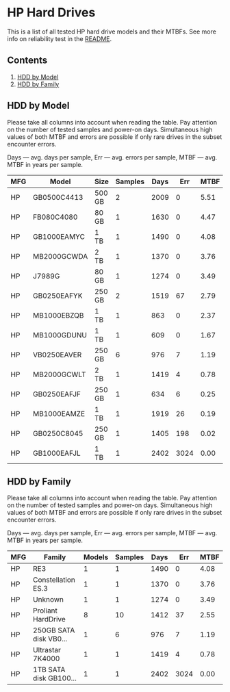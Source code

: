 HP Hard Drives
==============

This is a list of all tested HP hard drive models and their MTBFs. See more
info on reliability test in the [README](https://github.com/linuxhw/SMART).

Contents
--------

1. [ HDD by Model  ](#hdd-by-model)
2. [ HDD by Family ](#hdd-by-family)

HDD by Model
------------

Please take all columns into account when reading the table. Pay attention on the
number of tested samples and power-on days. Simultaneous high values of both MTBF
and errors are possible if only rare drives in the subset encounter errors.

Days   — avg. days per sample,
Err    — avg. errors per sample,
MTBF   — avg. MTBF in years per sample.

| MFG       | Model              | Size   | Samples | Days  | Err   | MTBF   |
|-----------|--------------------|--------|---------|-------|-------|--------|
| HP        | GB0500C4413        | 500 GB | 2       | 2009  | 0     | 5.51   |
| HP        | FB080C4080         | 80 GB  | 1       | 1630  | 0     | 4.47   |
| HP        | GB1000EAMYC        | 1 TB   | 1       | 1490  | 0     | 4.08   |
| HP        | MB2000GCWDA        | 2 TB   | 1       | 1370  | 0     | 3.76   |
| HP        | J7989G             | 80 GB  | 1       | 1274  | 0     | 3.49   |
| HP        | GB0250EAFYK        | 250 GB | 2       | 1519  | 67    | 2.79   |
| HP        | MB1000EBZQB        | 1 TB   | 1       | 863   | 0     | 2.37   |
| HP        | MB1000GDUNU        | 1 TB   | 1       | 609   | 0     | 1.67   |
| HP        | VB0250EAVER        | 250 GB | 6       | 976   | 7     | 1.19   |
| HP        | MB2000GCWLT        | 2 TB   | 1       | 1419  | 4     | 0.78   |
| HP        | GB0250EAFJF        | 250 GB | 1       | 634   | 6     | 0.25   |
| HP        | MB1000EAMZE        | 1 TB   | 1       | 1919  | 26    | 0.19   |
| HP        | GB0250C8045        | 250 GB | 1       | 1405  | 198   | 0.02   |
| HP        | GB1000EAFJL        | 1 TB   | 1       | 2402  | 3024  | 0.00   |

HDD by Family
-------------

Please take all columns into account when reading the table. Pay attention on the
number of tested samples and power-on days. Simultaneous high values of both MTBF
and errors are possible if only rare drives in the subset encounter errors.

Days   — avg. days per sample,
Err    — avg. errors per sample,
MTBF   — avg. MTBF in years per sample.

| MFG       | Family                 | Models | Samples | Days  | Err   | MTBF   |
|-----------|------------------------|--------|---------|-------|-------|--------|
| HP        | RE3                    | 1      | 1       | 1490  | 0     | 4.08   |
| HP        | Constellation ES.3     | 1      | 1       | 1370  | 0     | 3.76   |
| HP        | Unknown                | 1      | 1       | 1274  | 0     | 3.49   |
| HP        | Proliant HardDrive     | 8      | 10      | 1412  | 37    | 2.55   |
| HP        | 250GB SATA disk VB0... | 1      | 6       | 976   | 7     | 1.19   |
| HP        | Ultrastar 7K4000       | 1      | 1       | 1419  | 4     | 0.78   |
| HP        | 1TB SATA disk GB100... | 1      | 1       | 2402  | 3024  | 0.00   |
